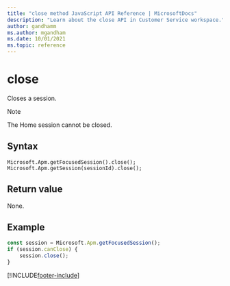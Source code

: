 ```yaml
---
title: "close method JavaScript API Reference | MicrosoftDocs"
description: "Learn about the close API in Customer Service workspace."
author: gandhamm
ms.author: mgandham
ms.date: 10/01/2021
ms.topic: reference
---
```


# close

Closes a session.

> [!Note]
> The Home session cannot be closed.

## Syntax

`Microsoft.Apm.getFocusedSession().close();`
`Microsoft.Apm.getSession(sessionId).close();`


## Return value

None.

## Example

```JavaScript
const session = Microsoft.Apm.getFocusedSession();
if (session.canClose) {
	session.close();
}

```

[!INCLUDE[footer-include](../../../../includes/footer-banner.md)]
